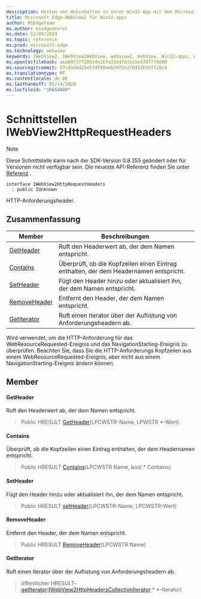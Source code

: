 ```yaml
---
description: Hosten von Webinhalten in ihrer Win32-App mit dem Microsoft Edge WebView2-Steuerelement
title: Microsoft Edge-WebView2 für Win32-apps
author: MSEdgeTeam
ms.author: msedgedevrel
ms.date: 12/09/2019
ms.topic: reference
ms.prod: microsoft-edge
ms.technology: webview
keywords: IWebView2, IWebView2WebView, webview2, WebView, Win32-apps, Win32, Edge
ms.openlocfilehash: aea00f37f28034e1b7a33d4fd11c5ed78f779d00
ms.sourcegitcommit: 07cda56425e5fdf90eeb3972e17041261bf720cd
ms.translationtype: MT
ms.contentlocale: de-DE
ms.lasthandoff: 05/14/2020
ms.locfileid: "10654000"
---
```

# Schnittstellen IWebView2HttpRequestHeaders 

> [!NOTE]
> Diese Schnittstelle kann nach der SDK-Version 0.8.355 geändert oder für Versionen nicht verfügbar sein. Die neueste API-Referenz finden Sie unter [Referenz](../../../webview2-api-reference.md) .

```
interface IWebView2HttpRequestHeaders
  : public IUnknown
```

HTTP-Anforderungsheader.

## Zusammenfassung

 Member                        | Beschreibungen
--------------------------------|---------------------------------------------
[GetHeader](#getheader) | Ruft den Headerwert ab, der dem Namen entspricht.
[Contains](#contains) | Überprüft, ob die Kopfzeilen einen Eintrag enthalten, der dem Headernamen entspricht.
[SetHeader](#setheader) | Fügt den Header hinzu oder aktualisiert ihn, der dem Namen entspricht.
[RemoveHeader](#removeheader) | Entfernt den Header, der dem Namen entspricht.
[GetIterator](#getiterator) | Ruft einen Iterator über der Auflistung von Anforderungsheadern ab.

Wird verwendet, um die HTTP-Anforderung für das WebResourceRequested-Ereignis und das NavigationStarting-Ereignis zu überprüfen. Beachten Sie, dass Sie die HTTP-Anforderungs Kopfzeilen aus einem WebResourceRequested-Ereignis, aber nicht aus einem NavigationStarting-Ereignis ändern können.

## Member

#### GetHeader 

Ruft den Headerwert ab, der dem Namen entspricht.

> Public HRESULT [GetHeader](#getheader)(LPCWSTR-Name, LPWSTR *-Wert)

#### Contains 

Überprüft, ob die Kopfzeilen einen Eintrag enthalten, der dem Headernamen entspricht.

> Public HRESULT [Contains](#contains)(LPCWSTR Name, bool * Contains)

#### SetHeader 

Fügt den Header hinzu oder aktualisiert ihn, der dem Namen entspricht.

> Public HRESULT [setHeader](#setheader)(LPCWSTR-Name, LPCWSTR-Wert)

#### RemoveHeader 

Entfernt den Header, der dem Namen entspricht.

> Public HRESULT [RemoveHeader](#removeheader)(LPCWSTR Name)

#### GetIterator 

Ruft einen Iterator über der Auflistung von Anforderungsheadern ab.

> öffentlicher HRESULT- [getIterator](#getiterator)([IWebView2HttpHeadersCollectionIterator](IWebView2HttpHeadersCollectionIterator.md) * *-Iterator)

